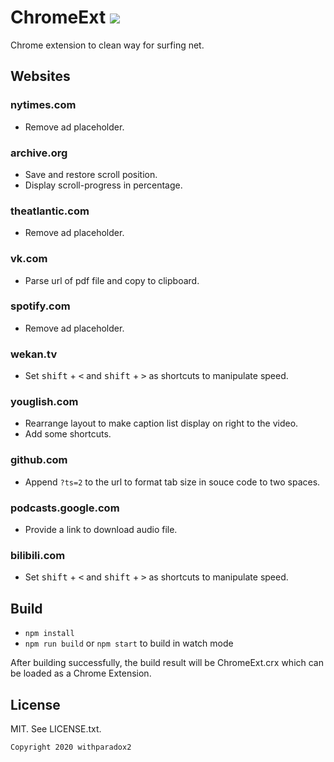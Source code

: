 # ChromeExt ![](https://github.com/withparadox2/ChromeExt/workflows/build/badge.svg)


Chrome extension to clean way for surfing net.

## Websites

### nytimes.com

- Remove ad placeholder.

### archive.org

- Save and restore scroll position.
- Display scroll-progress in percentage.

### theatlantic.com

- Remove ad placeholder.

### vk.com

- Parse url of pdf file and copy to clipboard.

### spotify.com

- Remove ad placeholder.

### wekan.tv

- Set <kbd>shift</kbd> + <kbd><</kbd> and <kbd>shift</kbd> + <kbd>></kbd> as shortcuts to manipulate speed.

### youglish.com

- Rearrange layout to make caption list display on right to the video.
- Add some shortcuts.

### github.com

- Append `?ts=2` to the url to format tab size in souce code to two spaces. 

### podcasts.google.com

- Provide a link to download audio file. 

### bilibili.com

- Set <kbd>shift</kbd> + <kbd><</kbd> and <kbd>shift</kbd> + <kbd>></kbd> as shortcuts to manipulate speed.

## Build

- `npm install`
- `npm run build` or `npm start` to build in watch mode

After building successfully, the build result will be ChromeExt.crx which can be loaded as a Chrome Extension.
## License

MIT. See LICENSE.txt.
```
Copyright 2020 withparadox2
```
